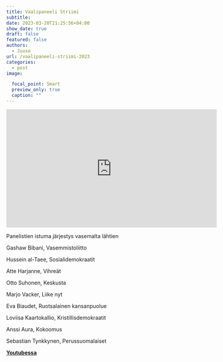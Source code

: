 ```yaml
---
title: Vaalipaneeli Striimi
subtitle: 
date: 2023-03-20T21:25:56+04:00
show_date: true
draft: false
featured: false
authors:
  - Juuso
url: /vaalipaneeli-striimi-2023
categories:
  - post
image:

  focal_point: Smart
  preview_only: true
  caption: ""
---
```


<iframe width="560" height="315" src="https://www.youtube-nocookie.com/embed/7wGSfOU6so0" frameborder="0" allow="accelerometer; autoplay; clipboard-write; encrypted-media; gyroscope; picture-in-picture; web-share" allowfullscreen></iframe>

Panelistien istuma järjestys vasemalta lähtien

Gashaw Bibani, Vasemmistoliitto

Hussein al-Taee, Sosialidemokraatit

Atte Harjanne, Vihreät

Otto Suhonen, Keskusta

Marjo Vacker, Liike nyt

Eva Biaudet, Ruotsalainen kansanpuolue

Loviisa Kaartokallio, Kristillisdemokraatit

Anssi Aura, Kokoomus

Sebastian Tynkkynen, Perussuomalaiset

**[Youtubessa](https://youtube.com/live/7wGSfOU6so0)**
